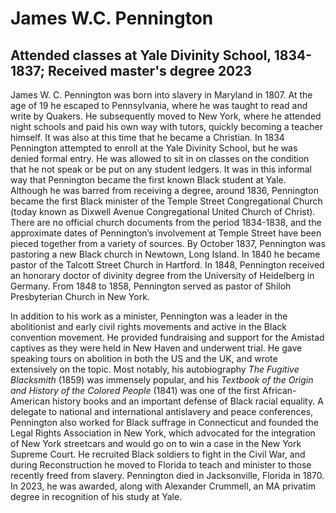 # James W.C. Pennington
## Attended classes at Yale Divinity School, 1834-1837; Received master's degree 2023
James W. C. Pennington was born into slavery in Maryland in 1807. At the age of 19 he escaped to Pennsylvania, where he was taught to read and write by Quakers. He subsequently moved to New York, where he attended night schools and paid his own way with tutors, quickly becoming a teacher himself. It was also at this time that he became a Christian. In 1834 Pennington attempted to enroll at the Yale Divinity School, but he was denied formal entry. He was allowed to sit in on classes on the condition that he not speak or be put on any student ledgers. It was in this informal way that Pennington became the first known Black student at Yale. Although he was barred from receiving a degree, around 1836, Pennington became the first Black minister of the Temple Street Congregational Church (today known as Dixwell Avenue Congregational United Church of Christ). There are no official church documents from the period 1834-1838, and the approximate dates of Pennington’s involvement at Temple Street have been pieced together from a variety of sources. By October 1837, Pennington was pastoring a new Black church in Newtown, Long Island. In 1840 he became pastor of the Talcott Street Church in Hartford. In 1848, Pennington received an honorary doctor of divinity degree from the University of Heidelberg in Germany. From 1848 to 1858, Pennington served as pastor of Shiloh Presbyterian Church in New York.

In addition to his work as a minister, Pennington was a leader in the abolitionist and early civil rights movements and active in the Black convention movement. He provided fundraising and support for the Amistad captives as they were held in New Haven and underwent trial. He gave speaking tours on abolition in both the US and the UK, and wrote extensively on the topic. Most notably, his autobiography *The Fugitive Blacksmith* (1859) was immensely popular, and his *Textbook of the Origin and History of the Colored People* (1841) was one of the first African-American history books and an important defense of Black racial equality. A delegate to national and international antislavery and peace conferences, Pennington also worked for Black suffrage in Connecticut and founded the Legal Rights Association in New York, which advocated for the integration of New York streetcars and would go on to win a case in the New York Supreme Court. He recruited Black soldiers to fight in the Civil War, and during Reconstruction he moved to Florida to teach and minister to those recently freed from slavery. Pennington died in Jacksonville, Florida in 1870. In 2023, he was awarded, along with Alexander Crummell, an MA privatim degree in recognition of his study at Yale.
